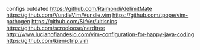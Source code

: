 configs
outdated
https://github.com/Raimondi/delimitMate
https://github.com/VundleVim/Vundle.vim
https://github.com/tpope/vim-pathogen
https://github.com/SirVer/ultisnips
https://github.com/scrooloose/nerdtree
http://www.lucianofiandesio.com/vim-configuration-for-happy-java-coding
https://github.com/kien/ctrlp.vim

